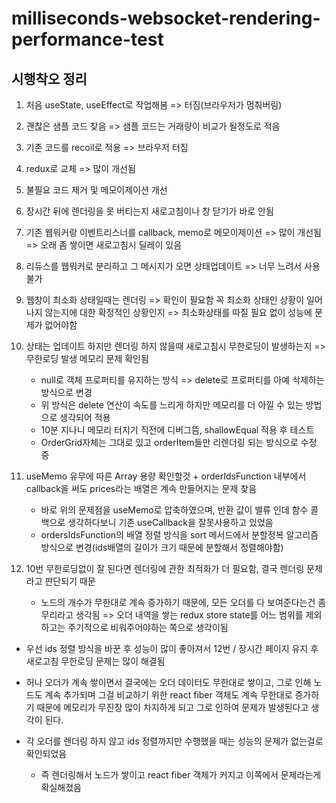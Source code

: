 # milliseconds-websocket-rendering-performance-test

## 시행착오 정리

1.  처음 useState, useEffect로 작업해봄 => 터짐(브라우저가 멈춰버림)
2.  괜찮은 샘플 코드 찾음 => 샘플 코드는 거래량이 비교가 될정도로 적음
3.  기존 코드를 recoil로 적용 => 브라우저 터짐
4.  redux로 교체 => 많이 개선됨
5.  불필요 코드 제거 및 메모이제이션 개선
6.  장시간 뒤에 렌더링을 못 버티는지 새로고침이나 창 닫기가 바로 안됨
7.  기존 웹워커랑 이벤트리스너를 callback, memo로 메모이제이션 => 많이 개선됨
    => 오래 좀 쌓이면 새로고침시 딜레이 있음
8.  리듀스를 웹워커로 분리하고 그 메시지가 오면 상태업데이트 => 너무 느려서 사용불가
9.  웹창이 최소화 상태일때는 렌더링 => 확인이 필요함 꼭 최소화 상태인 상황이 일어나지 않는지에 대한 확정적인 상황인지 => 최소화상태를 따질 필요 없이 성능에 문제가 없어야함
10. 상태는 업데이트 하지만 렌더링 하지 않을때 새로고침시 무한로딩이 발생하는지 => 무한로딩 발생 메모리 문제 확인됨

    - null로 객체 프로퍼티를 유지하는 방식 => delete로 프로퍼티를 아예 삭제하는 방식으로 변경
    - 위 방식은 delete 연산이 속도를 느리게 하지만 메모리를 더 아낄 수 있는 방법으로 생각되어 적용
    - 10분 지나니 메모리 터지기 직전에 디버그뜸, shallowEqual 적용 후 테스트
    - OrderGrid자체는 그대로 있고 orderItem들만 리렌더링 되는 방식으로 수정 중

11. useMemo 유무에 따른 Array 용량 확인할것 + orderIdsFunction 내부에서 callback을 써도 prices라는 배열은 계속 만들어지는 문제 찾음
    - 바로 위의 문제점을 useMemo로 압축하였으며, 반환 값이 밸류 인데 함수 콜백으로 생각하다보니 기존 useCallback을 잘못사용하고 있었음
    - ordersIdsFunction의 배열 정렬 방식을 sort 메서드에서 분할정복 알고리즘 방식으로 변경(ids배열의 길이가 크기 때문에 분할해서 정렬해야함)
12. 10번 무한로딩없이 잘 된다면 렌더링에 관한 최적화가 더 필요함, 결국 렌더링 문제라고 판단되기 때문
    - 노드의 개수가 무한대로 계속 증가하기 때문에, 모든 오더를 다 보여준다는건 좀 무리라고 생각됨 => 오더 내역을 쌓는 redux store state를 어느 범위를 제외하고는 주기적으로 비워주어야하는 쪽으로 생각이됨

- 우선 ids 정렬 방식을 바꾼 후 성능이 많이 좋아져서 12번 / 장시간 페이지 유지 후 새로고침 무한로딩 문제는 많이 해결됨

- 허나 오더가 계속 쌓이면서 결국에는 오더 데이터도 무한대로 쌓이고, 그로 인해 노드도 계속 추가되며 그걸 비교하기 위한 react fiber 객체도 계속 무한대로 증가하기 때문에 메모리가 무진장 많이 차지하게 되고 그로 인하여 문제가 발생된다고 생각이 된다.

- 각 오더를 렌더링 하지 않고 ids 정렬까지만 수행했을 때는 성능의 문제가 없는걸로 확인되었음
  - 즉 렌더링해서 노드가 쌓이고 react fiber 객체가 커지고 이쪽에서 문제라는게 확실해졌음
